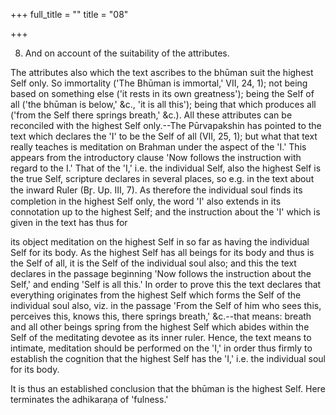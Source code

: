 +++
full_title = ""
title = "08"

+++


8. And on account of the suitability of the attributes.

The attributes also which the text ascribes to the bhūman suit the highest Self only. So immortality ('The Bhūman is immortal,' VII, 24, 1); not being based on something else ('it rests in its own greatness'); being the Self of all ('the bhūman is below,' &c., 'it is all this'); being that which produces all ('from the Self there springs breath,' &c.). All these attributes can be reconciled with the highest Self only.--The Pūrvapakshin has pointed to the text which declares the 'I' to be the Self of all (VII, 25, 1); but what that text really teaches is meditation on Brahman under the aspect of the 'I.' This appears from the introductory clause 'Now follows the instruction with regard to the I.' That of the 'I,' i.e. the individual Self, also the highest Self is the true Self, scripture declares in several places, so e.g. in the text about the inward Ruler (Br̥. Up. III, 7). As therefore the individual soul finds its completion in the highest Self only, the word 'I' also extends in its connotation up to the highest Self; and the instruction about the 'I' which is given in the text has thus for

its object meditation on the highest Self in so far as having the individual Self for its body. As the highest Self has all beings for its body and thus is the Self of all, it is the Self of the individual soul also; and this the text declares in the passage beginning 'Now follows the instruction about the Self,' and ending 'Self is all this.' In order to prove this the text declares that everything originates from the highest Self which forms the Self of the individual soul also, viz. in the passage 'From the Self of him who sees this, perceives this, knows this, there springs breath,' &c.--that means: breath and all other beings spring from the highest Self which abides within the Self of the meditating devotee as its inner ruler. Hence, the text means to intimate, meditation should be performed on the 'I,' in order thus firmly to establish the cognition that the highest Self has the 'I,' i.e. the individual soul for its body.

It is thus an established conclusion that the bhūman is the highest Self. Here terminates the adhikaraṇa of 'fulness.'

